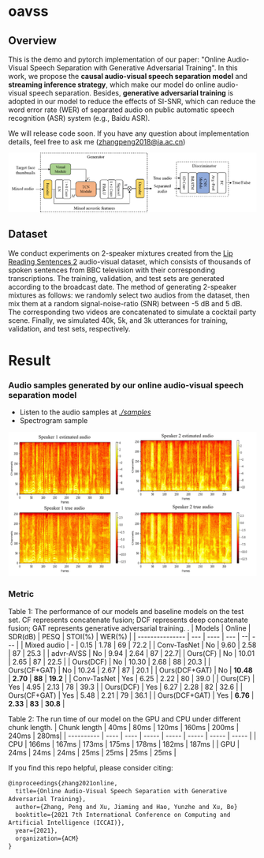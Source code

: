 # oavss

## Overview
This is the demo and pytorch implementation of our paper: "Online Audio-Visual Speech Separation with Generative Adversarial Training". In this work, we propose the **causal audio-visual speech separation model** and **streaming inference strategy**, which make our model do online audio-visual speech separation. Besides, **generative adversarial training** is adopted in our model to reduce the effects of SI-SNR, which can reduce the word error rate (WER) of separated audio on public automatic speech recognition (ASR) system (e.g., Baidu ASR).

We will release code soon. If you have any question about implementation details, feel free to ask me (zhangpeng2018@ia.ac.cn)

<div align=center><img width="700" src="./image/figure2.png" alt="The structure of our proposed model."/></div>

## Dataset
We conduct experiments on 2-speaker mixtures created from the [Lip Reading Sentences 2](http://www.robots.ox.ac.uk/~vgg/data/lip_reading/lrs2.html) audio-visual dataset, which consists of thousands of spoken sentences from BBC television with their corresponding transcriptions. The training, validation, and test sets are generated according to the broadcast date. The method of generating 2-speaker mixtures as follows: we randomly select two audios from the dataset, then mix them at a random signal-noise-ratio (SNR) between -5 dB and 5 dB. The corresponding two videos are concatenated to simulate a cocktail party scene. Finally, we simulated 40k, 5k, and 3k utterances for training, validation, and test sets, respectively.

# Result
### Audio samples generated by our online audio-visual speech separation model
- Listen to the audio samples at [*./samples*](./samples)
- Spectrogram sample
<div align=center><img width="700" src="./image/spec/figure1.png" alt="The spectrogram sample."/></div>

### Metric
Table 1: The performance of our models and baseline models on the test set. CF represents concatenate fusion; DCF represents deep concatenate fusion; GAT represents generative adversarial training. .
| Models | Online | SDR(dB) | PESQ | STOI(%) | WER(%) |
| --------------- | --- | ---- | --- | --| --- |
| Mixed audio | - | 0.15 | 1.78 | 69 | 72.2 |
| Conv-TasNet | No | 9.60 | 2.58 | 87 | 25.3 |
| advr-AVSS | No | 9.94 | 2.64 | 87 | 22.7|
| Ours(CF) | No | 10.01 | 2.65 | 87 | 22.5 |
| Ours(DCF) | No | 10.30 | 2.68 | 88 | 20.3 |
| Ours(CF+GAT) | No | 10.24 | 2.67 | 87 | 20.1 |
| Ours(DCF+GAT) | No | **10.48** | **2.70** | **88** | **19.2** |
| Conv-TasNet | Yes | 6.25 | 2.22 | 80 | 39.0 |
| Ours(CF) | Yes | 4.95 | 2.13 | 78 | 39.3 |
| Ours(DCF) | Yes | 6.27 | 2.28 | 82 | 32.6 |
| Ours(CF+GAT) | Yes | 5.48 | 2.21 | 79 | 36.1 |
| Ours(DCF+GAT) | Yes | **6.76** | **2.33** | **83** | **30.8** |

Table 2: The run time of our model on the GPU and CPU under different chunk length.
| Chunk length | 40ms | 80ms | 120ms | 160ms | 200ms | 240ms | 280ms|
| ---------- | ---- | ---- | ----- | ----- | ----- | ----- | ----- |
| CPU | 166ms | 167ms | 173ms | 175ms | 178ms | 182ms | 187ms |
| GPU | 24ms | 24ms | 24ms | 25ms | 25ms | 25ms | 25ms |

If you find this repo helpful, please consider citing:

```
@inproceedings{zhang2021online,
  title={Online Audio-Visual Speech Separation with Generative Adversarial Training},
  author={Zhang, Peng and Xu, Jiaming and Hao, Yunzhe and Xu, Bo}
  booktitle={2021 7th International Conference on Computing and Artificial Intelligence (ICCAI)},
  year={2021},
  organization={ACM}
}
```
